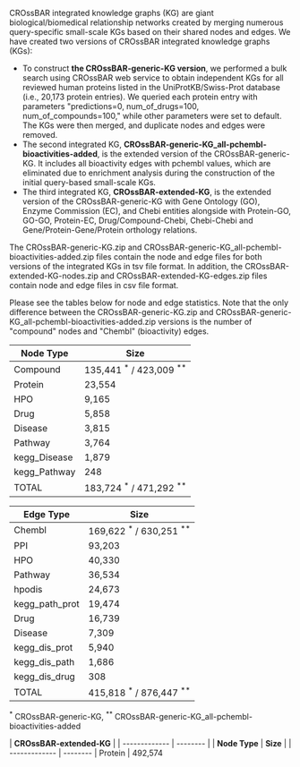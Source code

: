 CROssBAR integrated knowledge graphs (KG) are giant biological/biomedical relationship networks created by merging numerous query-specific small-scale KGs based on their shared nodes and edges. We have created two versions of CROssBAR integrated knowledge graphs (KGs):
- To construct **the CROssBAR-generic-KG version**, we performed a bulk search using CROssBAR web service to obtain independent KGs for all reviewed human proteins listed in the UniProtKB/Swiss-Prot database (i.e., 20,173 protein entries). We queried each protein entry with parameters "predictions=0, num_of_drugs=100, num_of_compounds=100," while other parameters were set to default. The KGs were then merged, and duplicate nodes and edges were removed.
- The second integrated KG, **CROssBAR-generic-KG_all-pchembl-bioactivities-added**, is the extended version of the CROssBAR-generic-KG. It includes all bioactivity edges with pchembl values, which are eliminated due to enrichment analysis during the construction of the initial query-based small-scale KGs.
- The third integrated KG, **CROssBAR-extended-KG**, is the extended version of the CROssBAR-generic-KG with Gene Ontology (GO), Enzyme Commission (EC), and Chebi entities alongside with Protein-GO, GO-GO, Protein-EC, Drug/Compound-Chebi, Chebi-Chebi and Gene/Protein-Gene/Protein orthology relations.

The CROssBAR-generic-KG.zip and CROssBAR-generic-KG_all-pchembl-bioactivities-added.zip files contain the node and edge files for both versions of the integrated KGs in tsv file format. In addition, the CROssBAR-extended-KG-nodes.zip and CROssBAR-extended-KG-edges.zip files contain node and edge files in csv file format.

Please see the tables below for node and edge statistics. Note that the only difference between the CROssBAR-generic-KG.zip and CROssBAR-generic-KG_all-pchembl-bioactivities-added.zip versions is the number of "compound" nodes and "Chembl" (bioactivity) edges.

| **Node Type**	| **Size** |
| ------------- | -------- |  
Compound	| 135,441 <sup>*</sup> / 423,009 <sup>**</sup> 
Protein	| 23,554 
HPO	| 9,165
Drug	| 5,858
Disease	| 3,815
Pathway	| 3,764
kegg_Disease 	| 1,879
kegg_Pathway 	| 248
TOTAL	| 183,724 <sup>*</sup> / 471,292 <sup>**</sup>
</td><td>
  
| **Edge Type**	| **Size** |
| ------------- | -------- | 
Chembl	| 169,622 <sup>*</sup> / 630,251 <sup>**</sup> 
PPI	| 93,203
HPO	| 40,330
Pathway	| 36,534
hpodis	| 24,673
kegg_path_prot	| 19,474
Drug	| 16,739
Disease	| 7,309
kegg_dis_prot	| 5,940
kegg_dis_path	| 1,686
kegg_dis_drug	| 308
TOTAL	| 415,818 <sup>*</sup> / 876,447 <sup>**</sup> 

<sup>*</sup> CROssBAR-generic-KG, <sup>**</sup> CROssBAR-generic-KG_all-pchembl-bioactivities-added

  
| **CROssBAR-extended-KG** |
| ------------- | -------- |
| **Node Type**	| **Size** |
| ------------- | -------- |
Protein	| 492,574
